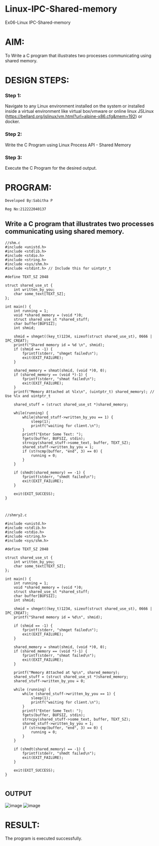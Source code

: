 # Linux-IPC-Shared-memory
Ex06-Linux IPC-Shared-memory

# AIM:
To Write a C program that illustrates two processes communicating using shared memory.

# DESIGN STEPS:

### Step 1:

Navigate to any Linux environment installed on the system or installed inside a virtual environment like virtual box/vmware or online linux JSLinux (https://bellard.org/jslinux/vm.html?url=alpine-x86.cfg&mem=192) or docker.

### Step 2:

Write the C Program using Linux Process API - Shared Memory

### Step 3:

Execute the C Program for the desired output. 

# PROGRAM:
```
Developed By:Sabitha P

Reg No:212222040137
```
## Write a C program that illustrates two processes communicating using shared memory.
```
//shm.c
#include <unistd.h> 
#include <stdlib.h> 
#include <stdio.h> 
#include <string.h>
#include <sys/shm.h>
#include <stdint.h> // Include this for uintptr_t

#define TEXT_SZ 2048 

struct shared_use_st {
    int written_by_you;
    char some_text[TEXT_SZ];
};

int main() {
    int running = 1;
    void *shared_memory = (void *)0; 
    struct shared_use_st *shared_stuff; 
    char buffer[BUFSIZ];
    int shmid;

    shmid = shmget((key_t)1234, sizeof(struct shared_use_st), 0666 | IPC_CREAT);
    printf("Shared memory id = %d \n", shmid);
    if (shmid == -1) {
        fprintf(stderr, "shmget failed\n");
        exit(EXIT_FAILURE);
    }

    shared_memory = shmat(shmid, (void *)0, 0);
    if (shared_memory == (void *)-1) {
        fprintf(stderr, "shmat failed\n");
        exit(EXIT_FAILURE);
    }
    printf("Memory Attached at %lx\n", (uintptr_t) shared_memory); // Use %lx and uintptr_t

    shared_stuff = (struct shared_use_st *)shared_memory; 

    while(running) {
        while(shared_stuff->written_by_you == 1) {
            sleep(1);
            printf("waiting for client.\n");
        }
        printf("Enter Some Text: "); 
        fgets(buffer, BUFSIZ, stdin);
        strncpy(shared_stuff->some_text, buffer, TEXT_SZ);
        shared_stuff->written_by_you = 1;
        if (strncmp(buffer, "end", 3) == 0) {
            running = 0;
        }
    }

    if (shmdt(shared_memory) == -1) {
        fprintf(stderr, "shmdt failed\n");
        exit(EXIT_FAILURE);
    } 

    exit(EXIT_SUCCESS);
}



```
```
//shmry2.c

#include <unistd.h>
#include <stdlib.h>
#include <stdio.h>
#include <string.h>
#include <sys/shm.h>

#define TEXT_SZ 2048

struct shared_use_st {
    int written_by_you;
    char some_text[TEXT_SZ];
};

int main() {
    int running = 1;
    void *shared_memory = (void *)0;
    struct shared_use_st *shared_stuff;
    char buffer[BUFSIZ];
    int shmid;

    shmid = shmget((key_t)1234, sizeof(struct shared_use_st), 0666 | IPC_CREAT);
    printf("Shared memory id = %d\n", shmid);

    if (shmid == -1) {
        fprintf(stderr, "shmget failed\n");
        exit(EXIT_FAILURE);
    }

    shared_memory = shmat(shmid, (void *)0, 0);
    if (shared_memory == (void *)-1) {
        fprintf(stderr, "shmat failed\n");
        exit(EXIT_FAILURE);
    }

    printf("Memory Attached at %p\n", shared_memory);
    shared_stuff = (struct shared_use_st *)shared_memory;
    shared_stuff->written_by_you = 0;

    while (running) {
        while (shared_stuff->written_by_you == 1) {
            sleep(1);
            printf("waiting for client.\n");
        }
        printf("Enter Some Text: ");
        fgets(buffer, BUFSIZ, stdin);
        strncpy(shared_stuff->some_text, buffer, TEXT_SZ);
        shared_stuff->written_by_you = 1;
        if (strncmp(buffer, "end", 3) == 0) {
            running = 0;
        }
    }

    if (shmdt(shared_memory) == -1) {
        fprintf(stderr, "shmdt failed\n");
        exit(EXIT_FAILURE);
    }
    
    exit(EXIT_SUCCESS);
}


```




## OUTPUT

![image](https://github.com/sabithapaulraj/Linux-IPC-Shared-memory/assets/118343379/77d0325c-1f45-46da-8359-43f7a1e76e97)
![image](https://github.com/sabithapaulraj/Linux-IPC-Shared-memory/assets/118343379/e088a9f7-0737-4ea1-be9a-5ffaa063c876)





# RESULT:
The program is executed successfully.
